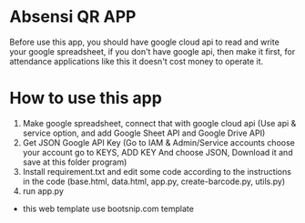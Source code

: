 # Absensi QR APP
Before use this app, you should have google cloud api to read and write your google spreadsheet, if you don't have google api, then make it first, for attendance applications like this it doesn't cost money to operate it.

# How to use this app
1. Make google spreadsheet, connect that with google cloud api (Use api & service option, and add Google Sheet API and Google Drive API)
2. Get JSON Google API Key (Go to IAM & Admin/Service accounts choose your account go  to KEYS, ADD KEY And choose JSON, Download it and save at this folder program)
3. Install requirement.txt and edit some code according to the instructions in the code (base.html, data.html, app.py, create-barcode.py, utils.py)
4. run app.py

* this web template use bootsnip.com template
